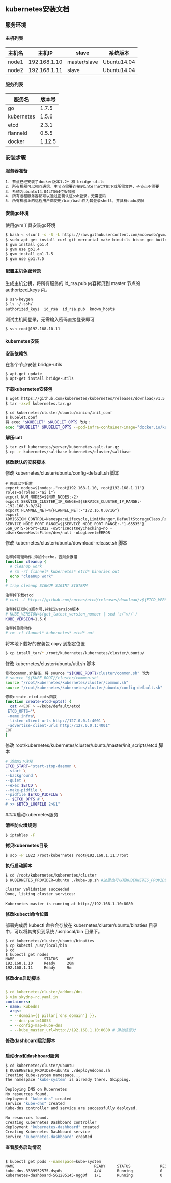 ## kubernetes安装文档
### 服务环境

#### 主机列表

| 主机名   | 主机IP         | slave        | 系统版本        |
| ----- | ------------ | ------------ | ----------- |
| node1 | 192.168.1.10 | master/slave | Ubuntu14.04 |
| node2 | 192.168.1.11 | slave        | Ubuntu14.04 |

#### 服务列表

| 服务名        | 版本号    |
| ---------- | ------ |
| go         | 1.7.5  |
| kubernetes | 1.5.6  |
| etcd       | 2.3.1  |
| flanneld   | 0.5.5  |
| docker     | 1.12.5 |



### 安装步骤

#### 服务器准备

```Bash
1. 节点已经安装了docker版本1.2+ 和 bridge-utils
2. 所有机器可以相互通信，主节点需要连接到internet才能下载所需文件，子节点不需要
3. 系统为ubuntu14.04LTS64位服务器
4. 所有远程服务器都可以通过密钥认证ssh登录，无需密码
5. 所有机器上的远程用户都使用/bin/bash作为其登录shell，并具有sudo权限
```

#### 安装go环境

使用gvm工具安装go环境

```Bash
$ bash < <(curl -s -S -L https://raw.githubusercontent.com/moovweb/gvm/master/binscripts/gvm-installer)  #如果使用zsh请将 bash 改为 zsh
$ sudo apt-get install curl git mercurial make binutils bison gcc build-essential                        #安装服务依赖
$ gvm install go1.4                                                                                      #需要先安装go1.4版本
$ gvm use go1.4                                                                                          #使用go1.4版本
$ gvm install go1.7.5                                                                                    #升级go版本到1.7.5
$ gvm use go1.7.5   
```

#### 配置主机免密登录

生成主机公钥，将所有服务的 id_rsa.pub 内容拷贝到 master 节点的 authorized_keys 内。

```Bash
$ ssh-keygen
$ ls ~/.ssh/
authorized_keys  id_rsa  id_rsa.pub  known_hosts
```

测试主机间登录，无需输入密码直接登录即可

```Bash
$ ssh root@192.168.10.11
```

#### kubernetes安装

**安装依赖包**

在各个节点安装 bridge-utils

```Bash
$ apt-get update
$ apt-get install bridge-utils
```

**下载kubernetes安装包**

```Bash
$ wget https://github.com/kubernetes/kubernetes/releases/download/v1.5.6/kubernetes.tar.gz
$ tar -zxvf kubernetes.tar.gz
```

```Bash
$ cd kubernetes/cluster/ubuntu/minion/init_conf
$ kubelet.conf
将 exec "$KUBELET" $KUBELET_OPTS 改为：
exec "$KUBELET" $KUBELET_OPTS --pod-infra-container-image="docker.io/kubernetes/pause"
```

**解压salt**

```Bash
$ tar zxf kubernetes/server/kubernetes-salt.tar.gz
$ cp -r kubernetes/saltbase kubernetes/cluster/saltbase
```

**修改默认的安装脚本**

修改 kubernetes/cluster/ubuntu/config-default.sh 脚本

```shell
# 修改以下配置
export nodes=$(nodes:-"root@192.168.1.10, root@192.168.1.11")
roles=${roles:-"ai i"}
export NUM_NODES=${NUM_NODES:-2}
export SERVICE_CLUSTER_IP_RANGE=${SERVICE_CLUSTER_IP_RANGE:--192.168.3.0/24}
export FLANNEL_NET=%{FLANNEL_NET:-"172.16.0.0/16"}
export ADMISSION_CONTROL=NamespaceLifecycle,LimitRanger,DefaultStorageClass,ResourceQuota
SERVICE_NODE_PORT_RANGE=${SERVICE_NODE_PORT_RANGE:-"1-65535"}
SSH_OPTS-oPort=1022 -oStricHostKeyChecking=no -oUserKnownHostsFile=/dev/null -oLogLevel=ERROR
```

修改 kubernetes/cluster/ubuntu/download-release.sh 脚本

```Bash

注释掉清理动作,添加个echo，否则会报错
function cleanup {
  # cleanup work
  # rm -rf flannel* kubernetes* etcd* binaries out
  echo "cleanup work"
}
# trap cleanup SIGHUP SIGINT SIGTERM
 
注释掉下载etcd
# curl -L https://github.com/coreos/etcd/releases/download/v${ETCD_VERSION}/${ETCD}.tar.gz -o etcd.tar.gz
 
注释掉获取k8s版本号,并制定version版本
# KUBE_VERSION=$(get_latest_version_number | sed 's/^v//')
KUBE_VERSION=1.5.6
 
注释掉删除动作
# rm -rf flannel* kubernetes* etcd* out
```

将本地下载好的安装包 copy 到指定位置

```Bash
$ cp intall_tar/* /root/kubernetes/kubernetes/cluster/ubuntu/
```

修改 kubernetes/cluster/ubuntu/util.sh 脚本

```Bash
修改common.sh路径，将 source "${KUBE_ROOT}/cluster/common.sh" 改为
# source "${KUBE_ROOT}/cluster/common.sh"
source "/root/kubernetes/kubernetes/cluster/common.sh"
source "/root/kubernetes/kubernetes/cluster/ubuntu/config-default.sh"
 
修改create-etcd-opts函数
function create-etcd-opts() {
  cat <<EOF > ~/kube/default/etcd
 ETCD_OPTS="\
 -name infra\
 -listen-client-urls http://127.0.0.1:4001 \
 -advertise-client-urls http://127.0.0.1:4001"
EOF
}
```

修改 root/kubernetes/kubernetes/cluster/ubuntu/master/init_scripts/etcd 脚本

```Bash
# 添加以下注释
ETCD_START="start-stop-daemon \
--start \
--background \
--quiet \
--exec $ETCD \
--make-pidfile \
--pidfile $ETCD_PIDFILE \
-- $ETCD_OPTS # \
# >> $ETCD_LOGFILE 2>&1"
```

####启动kubernetes服务

**清空防火墙规则**

```Bash
$ iptables -F
```

**拷贝kubernetes目录**

```Bash
$ scp -P 1022 /root/kubernetes root@192.168.1.11:/root
```

**执行启动脚本**

```Bash
$ cd /root/kubernetes/kuberentes/cluster
$ KUBERNETES_PROVIDER=ubuntu ./kube-up.sh #这里也可以把KUBERNETES_PROVIDER=ubuntu 变量配置到/etc/profile文件下
 
Cluster validation succeeded
Done, listing cluster services:
 
Kubernetes master is running at http://192.168.1.10:8080
```

**修改kubectl命令位置**

部署完成后 kubectl 命令会存放在 kubernetes/cluster/ubuntu/binaties 目录中，可以将其拷贝到系统 /usr/local/bin 目录下。

```
$ cd kubernetes/cluster/ubuntu/binaties
$ cp kubectl /usr/local/bin
$ cd
$ kubectl get nodes
NAME             STATUS    AGE
192.168.1.10     Ready     20m
192.168.1.11     Ready     9m
```

**修改dns启动脚本**

```yaml

$ cd kubernetes/cluster/addons/dns
$ vim skydns-rc.yaml.in
containers:
- name: kubedns
  args:
  - --domain={{ pillar['dns_domain'] }}.
  - --dns-port=10053
  - --config-map=kube-dns
  - --kube_master_url=http://192.168.1.10:8080 # 添加该部分
```

**修改dashboard启动脚本**

```yaml

```

**启动dns和dashboard服务**

```Bash
$ cd kubernetes/cluster/ubuntu
$ KUBERNETES_PROVIDER=ubuntu ./deployAddons.sh
Creating kube-system namespace...
The namespace 'kube-system' is already there. Skipping.
 
Deploying DNS on Kubernetes
No resources found.
deployment "kube-dns" created
service "kube-dns" created
Kube-dns controller and service are successfully deployed.
 
No resources found.
Creating Kubernetes Dashboard controller
deployment "kubernetes-dashboard" created
Creating Kubernetes Dashboard service
service "kubernetes-dashboard" created
```

**查看服务启动情况**

```Bash

$ kubectl get pods --namespace=kube-system
NAME                                   READY     STATUS             RESTARTS   AGE
kube-dns-3389952575-dsp6s              4/4       Running            0          29m
kubernetes-dashboard-561285145-ngg0f   1/1       Running            0          28m
```